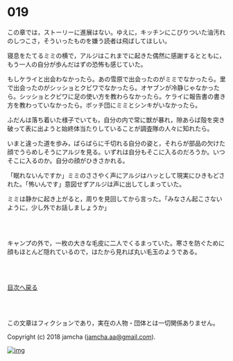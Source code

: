 # 019

この章では，ストーリーに進展はない。ゆえに，キッチンにこびりついた油汚れのしつこさ，そういったものを嫌う読者は飛ばしてほしい。  

寝息をたてるミミの横で，アルジはこれまでに起きた偶然に感謝するとともに，もう一人の自分が歩んだはずの恐怖も感じていた。  

もしケライと出会わなかったら。あの雪原で出会ったのがミミでなかったら。里で出会ったのがシッショとクビワでなかったら。オヤブンが冷静じゃなかったら。シッショとクビワに足の使い方を教わらなかったら。ケライに報告書の書き方を教わっていなかったら。ボッチ団にミミとシンキがいなかったら。  

ふだんは落ち着いた様子でいても，自分の内で常に獣が暴れ，隙あらば殻を突き破って表に出ようと始終体当たりしていることが調査隊の人々に知れたら。  

いまと違った道を歩み，ばらばらに千切れる自分の姿と，それらが部品の欠けた顔でうらめしそうにアルジを見る。いずれは自分もそこに入るのだろうか。いつそこに入るのか。自分の顔がひきさかれる。  

「眠れないんですか」ミミのささやく声にアルジはハッとして現実にひきもどされた。「怖いんです」意図せずアルジは声に出してしまっていた。  

ミミは静かに起き上がると，周りを見回してから言った。「みなさん起こさないように，少し外でお話しましょうか」  

<br>  
<br>  

キャンプの外で，一枚の大きな毛皮に二人でくるまっていた。寒さを防ぐために顔もほとんど隠れているので，はたから見れば丸い毛玉のようである。  

<br>  
<br>  

[目次へ戻る](https://github.com/jamcha-aa/OblivionReports/blob/master/README.md)  

<br>  
<br>  

この文章はフィクションであり，実在の人物・団体とは一切関係ありません。  

Copyright (c) 2018 jamcha (jamcha.aa@gmail.com).  

[![img](http://i.creativecommons.org/l/by-nc-sa/4.0/88x31.png)](http://creativecommons.org/licenses/by-nc-sa/4.0/deed)